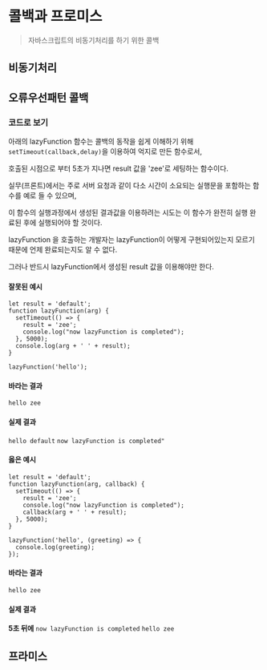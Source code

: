# 콜백과 프로미스
> 자바스크립트의 비동기처리를 하기 위한 콜백
## 비동기처리

## 오류우선패턴 콜백


### 코드로 보기

아래의 lazyFunction 함수는 콜백의 동작을 쉽게 이해하기 위해 `setTimeout(callback,delay)`을 이용하여 억지로 만든 함수로서,

호출된 시점으로 부터 5초가 지나면 result 값을 'zee'로 세팅하는 함수이다.

실무(프론트)에서는 주로 서버 요청과 같이 다소 시간이 소요되는 실행문을 포함하는 함수를 예로 들 수 있으며,

이 함수의 실행과정에서 생성된 결과값을 이용하려는 시도는 이 함수가 완전히 실행 완료된 후에 실행되어야 할 것이다.

lazyFunction 을 호출하는 개발자는 lazyFunction이 어떻게 구현되어있는지 모르기 때문에 언제 완료되는지도 알 수 없다.

그러나 반드시 lazyFunction에서 생성된 result 값을 이용해야만 한다. 

#### 잘못된 예시
```
let result = 'default';
function lazyFunction(arg) {
  setTimeout(() => {
    result = 'zee';
    console.log("now lazyFunction is completed");
  }, 5000);
  console.log(arg + ' ' + result);
}

lazyFunction('hello');

```
#### 바라는 결과
`hello zee`
#### 실제 결과
`hello default`
`now lazyFunction is completed"`

#### 옳은 예시
```
let result = 'default';
function lazyFunction(arg, callback) {
  setTimeout(() => {
    result = 'zee';
    console.log("now lazyFunction is completed");
    callback(arg + ' ' + result);
  }, 5000);
}

lazyFunction('hello', (greeting) => {
  console.log(greeting);
});
```
#### 바라는 결과
`hello zee`
#### 실제 결과
**5초 뒤에** 
`now lazyFunction is completed`
`hello zee`



## 프라미스


